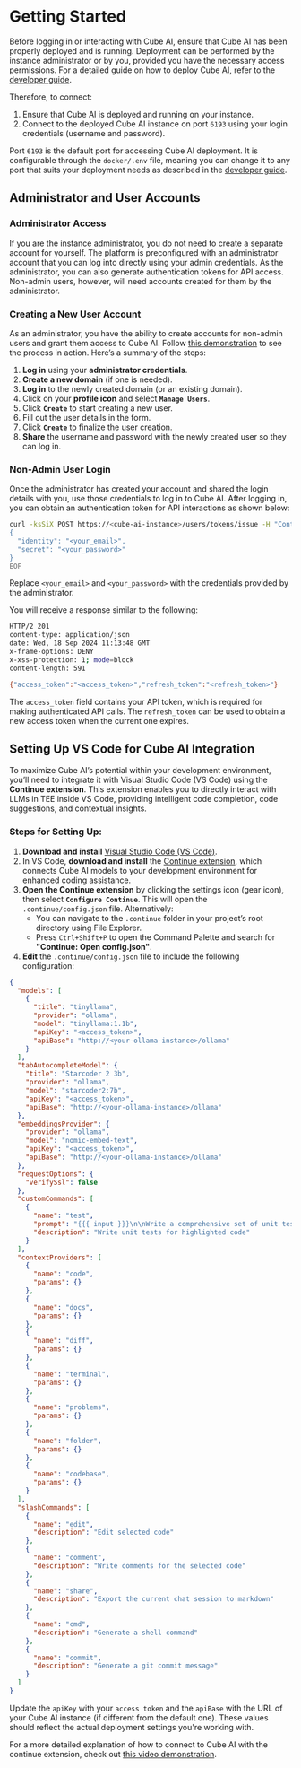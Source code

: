 # Getting Started

Before logging in or interacting with Cube AI, ensure that Cube AI has been properly deployed and is running. Deployment can be performed by the instance administrator or by you, provided you have the necessary access permissions. For a detailed guide on how to deploy Cube AI, refer to the [developer guide](https://github.com/ultravioletrs/cube-docs/blob/main/docs/developer-guide.md).

Therefore, to connect:

1. Ensure that Cube AI is deployed and running on your instance.
2. Connect to the deployed Cube AI instance on port `6193` using your login credentials (username and password).

Port `6193` is the default port for accessing Cube AI deployment. It is configurable through the `docker/.env` file, meaning you can change it to any port that suits your deployment needs as described in the [developer guide](https://github.com/ultravioletrs/cube-docs/blob/main/docs/developer-guide.md).

## Administrator and User Accounts

### Administrator Access

If you are the instance administrator, you do not need to create a separate account for yourself. The platform is preconfigured with an administrator account that you can log into directly using your admin credentials. As the administrator, you can also generate authentication tokens for API access. Non-admin users, however, will need accounts created for them by the administrator.

### Creating a New User Account

As an administrator, you have the ability to create accounts for non-admin users and grant them access to Cube AI. Follow [this demonstration](https://jam.dev/c/f8d3fa47-7505-4201-b8ca-c0f724826237) to see the process in action. Here’s a summary of the steps:

1. **Log in** using your **administrator credentials**.
2. **Create a new domain** (if one is needed).
3. **Log in** to the newly created domain (or an existing domain).
4. Click on your **profile icon** and select **`Manage Users`**.
5. Click **`Create`** to start creating a new user.
6. Fill out the user details in the form.
7. Click **`Create`** to finalize the user creation.
8. **Share** the username and password with the newly created user so they can log in.

### Non-Admin User Login

Once the administrator has created your account and shared the login details with you, use those credentials to log in to Cube AI. After logging in, you can obtain an authentication token for API interactions as shown below:

```bash
curl -ksSiX POST https://<cube-ai-instance>/users/tokens/issue -H "Content-Type: application/json" -d @- << EOF
{
  "identity": "<your_email>",
  "secret": "<your_password>"
}
EOF
```

Replace `<your_email>` and `<your_password>` with the credentials provided by the administrator.

You will receive a response similar to the following:

```bash
HTTP/2 201
content-type: application/json
date: Wed, 18 Sep 2024 11:13:48 GMT
x-frame-options: DENY
x-xss-protection: 1; mode=block
content-length: 591

{"access_token":"<access_token>","refresh_token":"<refresh_token>"}
```

The `access_token` field contains your API token, which is required for making authenticated API calls. The `refresh_token` can be used to obtain a new access token when the current one expires.

## Setting Up VS Code for Cube AI Integration

To maximize Cube AI’s potential within your development environment, you’ll need to integrate it with Visual Studio Code (VS Code) using the **Continue extension**. This extension enables you to directly interact with LLMs in TEE inside VS Code, providing intelligent code completion, code suggestions, and contextual insights.

### Steps for Setting Up:

1. **Download and install** [Visual Studio Code (VS Code)](https://code.visualstudio.com/).
2. In VS Code, **download and install** the [Continue extension](https://www.continue.dev/), which connects Cube AI models to your development environment for enhanced coding assistance.
3. **Open the Continue extension** by clicking the settings icon (gear icon), then select **`Configure Continue`**. This will open the `.continue/config.json` file. Alternatively:
   - You can navigate to the `.continue` folder in your project’s root directory using File Explorer.
   - Press `Ctrl+Shift+P` to open the Command Palette and search for **"Continue: Open config.json"**.
4. **Edit** the `.continue/config.json` file to include the following configuration:

```json
{
  "models": [
    {
      "title": "tinyllama",
      "provider": "ollama",
      "model": "tinyllama:1.1b",
      "apiKey": "<access_token>",
      "apiBase": "http://<your-ollama-instance>/ollama"
    }
  ],
  "tabAutocompleteModel": {
    "title": "Starcoder 2 3b",
    "provider": "ollama",
    "model": "starcoder2:7b",
    "apiKey": "<access_token>",
    "apiBase": "http://<your-ollama-instance>/ollama"
  },
  "embeddingsProvider": {
    "provider": "ollama",
    "model": "nomic-embed-text",
    "apiKey": "<access_token>",
    "apiBase": "http://<your-ollama-instance>/ollama"
  },
  "requestOptions": {
    "verifySsl": false
  },
  "customCommands": [
    {
      "name": "test",
      "prompt": "{{{ input }}}\n\nWrite a comprehensive set of unit tests for the selected code. It should setup, run tests that check for correctness including important edge cases, and teardown. Ensure that the tests are complete and sophisticated. Give the tests just as chat output, don't edit any file.",
      "description": "Write unit tests for highlighted code"
    }
  ],
  "contextProviders": [
    {
      "name": "code",
      "params": {}
    },
    {
      "name": "docs",
      "params": {}
    },
    {
      "name": "diff",
      "params": {}
    },
    {
      "name": "terminal",
      "params": {}
    },
    {
      "name": "problems",
      "params": {}
    },
    {
      "name": "folder",
      "params": {}
    },
    {
      "name": "codebase",
      "params": {}
    }
  ],
  "slashCommands": [
    {
      "name": "edit",
      "description": "Edit selected code"
    },
    {
      "name": "comment",
      "description": "Write comments for the selected code"
    },
    {
      "name": "share",
      "description": "Export the current chat session to markdown"
    },
    {
      "name": "cmd",
      "description": "Generate a shell command"
    },
    {
      "name": "commit",
      "description": "Generate a git commit message"
    }
  ]
}
```

Update the `apiKey` with your `access token` and the `apiBase` with the URL of your Cube AI instance (if different from the default one). These values should reflect the actual deployment settings you're working with.

For a more detailed explanation of how to connect to Cube AI with the continue extension, check out [this video demonstration](https://www.youtube.com/watch?v=BGpv_iTB2NE).
